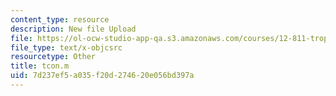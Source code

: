```yaml
---
content_type: resource
description: New file Upload
file: https://ol-ocw-studio-app-qa.s3.amazonaws.com/courses/12-811-tropical-meteorology-spring-2011/7d237ef5a035f20d274620e056bd397a_tcon.m
file_type: text/x-objcsrc
resourcetype: Other
title: tcon.m
uid: 7d237ef5-a035-f20d-2746-20e056bd397a
---
```

